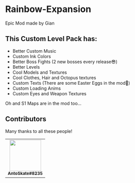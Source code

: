 # Rainbow-Expansion
Epic Mod made by Gian

## This Custom Level Pack has:
- Better Custom Music
- Custom Ink Colors
- Better Boss Fights (2 new bosses every release😎)
- Better Levels
- Cool Models and Textures
- Cool Clothes, Hair and Octopus textures
- Custom Texts (There are some Easter Eggs in the mod👀)
- Custom Loading Anims
- Custom Eyes and Weapon Textures

Oh and S1 Maps are in the mod too...

## Contributors

Many thanks to all these people!

<table>
  <tr>
    <td align="center"><a href="https://github.com/AntoSkate"><img src="https://cdn.discordapp.com/avatars/597707266673868810/ef1c09fc00067e772689d9fa0986407b.png?size=4096" width="100px;" alt=""/><br /><sub><b>AntoSkate#8235</b></sub></a><br /></td>
  </tr>
